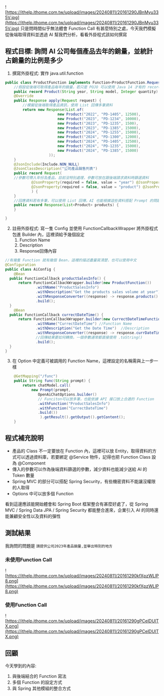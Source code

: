 ![https://ithelp.ithome.com.tw/upload/images/20240811/20161290JBnMyu335V.jpg](https://ithelp.ithome.com.tw/upload/images/20240811/20161290JBnMyu335V.jpg)
只是問時間似乎無法體會 Function Call 有甚麼特別之處，今天我們模擬從後端取得資料並透過 AI 幫我們分析，看看外掛程式該如何撰寫

## 程式目標: 詢問 AI 公司每個產品去年的銷量，並統計占銷量的比例是多少

1. 撰寫外掛程式: 實作 java.util.function
```java
public class ProductFunction implements Function<ProductFunction.Request, ProductFunction.Response>{
	//假設從後端可取得產品每年的銷量，若只是 POJO 可以使用 Java 14 才有的 record 結構，內建建構子跟Getter/Setter
	public record Product(String year, String model, Integer quantity) {}
	@Override
	public Response apply(Request request) {
		//模擬從後端取得產品資訊，使用 List 回傳多筆資料
		return new Response(List.of(
						new Product("2022", "PD-1405", 12500),
						new Product("2023", "PD-1234", 10000), 
						new Product("2023", "PD-1235", 1500), 
						new Product("2023", "PD-1385", 15000),
						new Product("2024", "PD-1255", 15000),
						new Product("2024", "PD-1300", 12000),
						new Product("2024", "PD-1405", 12500),
						new Product("2024", "PD-1235", 15000),
						new Product("2024", "PD-1385", 15000)
					));
	}
	@JsonInclude(Include.NON_NULL)
	@JsonClassDescription("公司產品銷售列表")
	public record Request(
	//參數可帶入年份及產品，目前沒特別處理，參數可放在跟後端請求資料時篩選資料
			@JsonProperty(required = false, value = "year") @JsonPropertyDescription("年分") String year,
			@JsonProperty(required = false, value = "product") @JsonPropertyDescription("產品") String product
			) {
	}
	//回應資料若有多筆，可以使用 List 回傳，AI 也能根據這些資料搭配 Prompt 的問題在提供正確資料給使用者
	public record Response(List<Product> products) {
	}

}
```

2. 註冊外掛程式: 寫一隻 Config 並使用 FunctionCallbackWrapper 將外掛程式包進 Builder 內，這裡須給予幾個設定
    1. Function Name
    2. Description
    3. Response回傳內容
```java
//有幾隻 Function 就有幾個 Bean，這裡的描述盡量寫清楚，也可以使用中文
@Configuration
public class AiConfig {
	@Bean
  public FunctionCallback productSalesInfo() {
      return FunctionCallbackWrapper.builder(new ProductFunction())
              .withName("ProductSalesInfo")
              .withDescription("Get the products sales volume at year")
              .withResponseConverter((response) -> response.products().toString())
              .build();
  }
	@Bean
  public FunctionCallback currectDateTime() {
      return FunctionCallbackWrapper.builder(new CurrectDateTimeFunction())
              .withName("CurrectDateTime") //Function Name
              .withDescription("Get the Date Time")  //Description
              .withResponseConverter((response) -> response.currDateTime().toString())
              //回傳結果要如何轉換，一個參數通常都直接使用 .toString()
              .build();
  }
}
```

3. 在 Option 中定義可被調用的 Function Name，這裡設定的名稱需與上一步一樣
```java
    @GetMapping("/func")
    public String func(String prompt) {
        return chatModel.call(
            new Prompt(prompt, 
               OpenAiChatOptions.builder()
               // Funciton可以放多筆，也能依據 API 接口放上合適的 Function
               .withFunction("ProductSalesInfo")
               .withFunction("CurrectDateTime")
               .build())
        		).getResult().getOutput().getContent();
    }
```

## 程式補充說明

- 產品的 Class 不一定要放在 Function 內，這裡可以放 Entity，取得資料的方式可以透過資料庫，若要綁定 @Service 物件，記得也把 Function Class 設為 @Component
- 傳入的參數可以作為後端資料篩選的參數，減少資料也能減少送給 AI 的 Token 數量
- Spring MVC 的部分可以搭配 Spring Security，有些機密資料不能讓沒權限的人取得
- Options 中可以放多個 Function

看到這邊應該能開始體會和 Spring Boot 框架整合有甚麼好處了，從 Spring MVC / Spring Data JPA / Spring Security 都能整合進來，企業引入 AI 的同時還能兼顧安全性以及資料的彈性

## 測試結果

我詢問的問題是 `請提供公司2023年產品銷量,並舉出特別的地方`

### 未使用Function Call
![https://ithelp.ithome.com.tw/upload/images/20240811/20161290kfXpzWLlP8.png](https://ithelp.ithome.com.tw/upload/images/20240811/20161290kfXpzWLlP8.png)

### 使用Function Call
![https://ithelp.ithome.com.tw/upload/images/20240811/20161290gPCelDUlTX.png](https://ithelp.ithome.com.tw/upload/images/20240811/20161290gPCelDUlTX.png)

## 回顧
今天學到的內容:
1. 與後端結合的 Function 寫法
2. 多個 Function 的設定方式
3. 與 Spring 其他模組的整合方式
